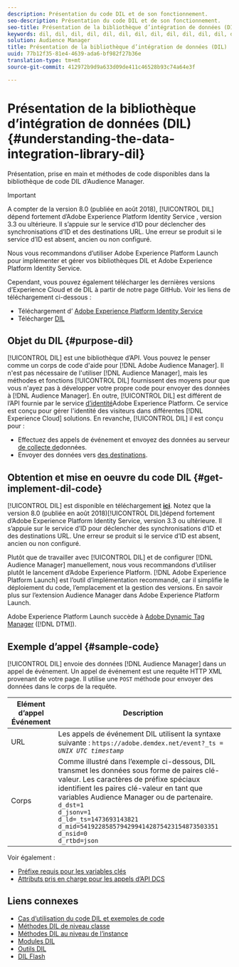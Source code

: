 ```yaml
---
description: Présentation du code DIL et de son fonctionnement.
seo-description: Présentation du code DIL et de son fonctionnement.
seo-title: Présentation de la bibliothèque d’intégration de données (DIL)
keywords: dil, dil, dil, dil, dil, dil, dil, dil, dil, dil, dil, dil, dil, dil, dil, dil, dil, dil, dil, dil, dil, dil, dil, dil, dil, dil, dil, dil, dil, dil, dil, dil, dil, dil,
solution: Audience Manager
title: Présentation de la bibliothèque d’intégration de données (DIL)
uuid: 77b12f35-81e4-4639-ada6-bf982f27b36e
translation-type: tm+mt
source-git-commit: 412972b9d9a633d09de411c46528b93c74a64e3f

---
```



# Présentation de la bibliothèque d’intégration de données (DIL){#understanding-the-data-integration-library-dil}

Présentation, prise en main et méthodes de code disponibles dans la bibliothèque de code DIL d’Audience Manager.

>[!IMPORTANT]
>
>A compter de la version 8.0 (publiée en août 2018), [!UICONTROL DIL] dépend fortement d’Adobe Experience Platform Identity Service [](https://docs.adobe.com/content/help/en/id-service/using/home.html), version 3.3 ou ultérieure. Il s’appuie sur le service d’ID pour déclencher des synchronisations d’ID et des destinations URL. Une erreur se produit si le service d’ID est absent, ancien ou non configuré.
>
>Nous vous recommandons d’utiliser Adobe Experience Platform Launch pour implémenter et gérer vos bibliothèques DIL et Adobe Experience Platform Identity Service.

Cependant, vous pouvez également télécharger les dernières versions d’Experience Cloud et de DIL à partir de notre page GitHub. Voir les liens de téléchargement ci-dessous :

* Téléchargement d’ [Adobe Experience Platform Identity Service](https://github.com/Adobe-Marketing-Cloud/id-service/releases)
* Télécharger [DIL](https://github.com/Adobe-Marketing-Cloud/dil/releases)

## Objet du DIL {#purpose-dil}

[!UICONTROL DIL] est une bibliothèque d’API. Vous pouvez le penser comme un corps de code d&#39;aide pour [!DNL Adobe Audience Manager]. Il n&#39;est pas nécessaire de l&#39;utiliser [!DNL Audience Manager], mais les méthodes et fonctions [!UICONTROL DIL] fournissent des moyens pour que vous n&#39;ayez pas à développer votre propre code pour envoyer des données à [!DNL Audience Manager]. En outre, [!UICONTROL DIL] est différent de l’API fournie par le service [d’identité](https://docs.adobe.com/content/help/en/id-service/using/home.html)Adobe Experience Platform. Ce service est conçu pour gérer l&#39;identité des visiteurs dans différentes [!DNL Experience Cloud] solutions. En revanche, [!UICONTROL DIL] il est conçu pour :

* Effectuez des appels de événement et envoyez des données au serveur [de collecte de](../reference/system-components/components-data-collection.md)données.
* Envoyer des données vers [des destinations](../features/destinations/destinations.md).

## Obtention et mise en oeuvre du code DIL {#get-implement-dil-code}

[!UICONTROL DIL] est disponible en téléchargement **[ici](https://github.com/Adobe-Marketing-Cloud/dil/releases)**. Notez que la version 8.0 (publiée en août 2018)[!UICONTROL DIL]dépend fortement d’Adobe Experience Platform Identity Service[](https://docs.adobe.com/content/help/en/id-service/using/home.html), version 3.3 ou ultérieure. Il s’appuie sur le service d’ID pour déclencher des synchronisations d’ID et des destinations URL. Une erreur se produit si le service d’ID est absent, ancien ou non configuré.

Plutôt que de travailler avec [!UICONTROL DIL] et de configurer [!DNL Audience Manager] manuellement, nous vous recommandons d’utiliser plutôt le lancement [](https://docs.adobelaunch.com/) d’Adobe Experience Platform. [!DNL Adobe Experience Platform Launch] est l’outil d’implémentation recommandé, car il simplifie le déploiement du code, l’emplacement et la gestion des versions. En savoir plus sur l’extension [](https://docs.adobelaunch.com/extension-reference/web/adobe-audience-manager-extension) Audience Manager dans Adobe Experience Platform Launch.

Adobe Experience Platform Launch succède à [Adobe Dynamic Tag Manager](https://docs.adobe.com/content/help/en/dtm/using/c-overview.html) ([!DNL DTM]).

## Exemple d’appel {#sample-code}

[!UICONTROL DIL] envoie des données [!DNL Audience Manager] dans un appel de événement. Un appel de événement est une requête HTTP XML provenant de votre page. Il utilise une `POST` méthode pour envoyer des données dans le corps de la requête.

| Elément d’appel Événement | Description |
|--- |--- |
| URL | Les appels de événement DIL utilisent la syntaxe suivante : `https://adobe.demdex.net/event?_ts =` *`UNIX UTC timestamp`* |
| Corps | Comme illustré dans l’exemple ci-dessous, DIL transmet les données sous forme de paires clé-valeur. Les caractères de préfixe spéciaux identifient les paires clé-valeur en tant que variables Audience Manager ou de partenaire.<br>`d_dst=1`<br>`d_jsonv=1`<br>`d_ld=_ts=1473693143821`<br>`d_mid=54192285857942994142875423154873503351`<br>`d_nsid=0`<br>`d_rtbd=json`<br> |

Voir également :
* [Préfixe requis pour les variables clés](../features/traits/trait-variable-prefixes.md)
* [Attributs pris en charge pour les appels d’API DCS](../api/dcs-intro/dcs-api-reference/dcs-keys.md)

## Liens connexes

* [Cas d’utilisation du code DIL et exemples de code](/help/using/dil/dil-use-cases.md)
* [Méthodes DIL de niveau classe](/help/using/dil/dil-class-overview/dil-start.md)
* [Méthodes DIL au niveau de l’instance](/help/using/dil/dil-instance-methods.md)
* [Modules DIL](/help/using/dil/dil-modules.md)
* [Outils DIL](/help/using/dil/dil-tools.md)
* [DIL Flash](/help/using/dil/dil-flash.md)